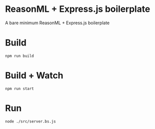 # ReasonML + Express.js boilerplate
A bare minimum ReasonML + Express.js boilerplate

# Build
```
npm run build
```

# Build + Watch

```
npm run start
```

# Run
```
node ./src/server.bs.js
```
